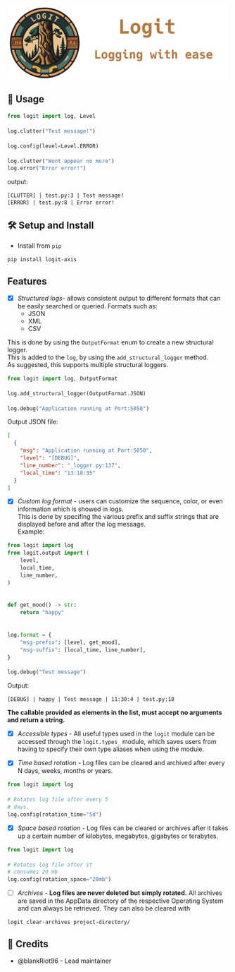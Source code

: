 <div align="center">
    <img src="assets/title_logo.png" width=500>
</div>

## 📝 Usage
```py
from logit import log, Level

log.clutter("Test message!")

log.config(level=Level.ERROR)

log.clutter("Wont appear no more")
log.error("Error error!")
```
 
output:  
```log
[CLUTTER] | test.py:3 | Test message!
[ERROR] | test.py:8 | Error error!
```

## 🛠️ Setup and Install
- Install from `pip`
```
pip install logit-axis
```

## Features
- [x] *Structured logs*- allows consistent output to different formats that can be easily searched or queried. Formats such as: 
  - JSON
  - XML
  - CSV  

This is done by using the `OutputFormat` enum to create a new structural logger.  
This is added to the `log`, by using the `add_structural_logger` method.  
As suggested, this supports multiple structural loggers.
```py
from logit import log, OutputFormat

log.add_structural_logger(OutputFormat.JSON)

log.debug("Application running at Port:5050")
```

Output JSON file:
```json
[
  {
    "msg": "Application running at Port:5050",
    "level": "[DEBUG]",
    "line_number": "_logger.py:137",
    "local_time": "13:18:35"
  }
]
```

- [x] *Custom log format* - users can customize the sequence, color, or even information which is showed in logs.  
This is done by specifing the various prefix and suffix strings that are displayed before and after the log message.  
Example:
```py
from logit import log
from logit.output import (
    level,
    local_time,
    line_number,
)


def get_mood() -> str:
    return "happy"


log.format = {
    "msg-prefix": [level, get_mood],
    "msg-suffix": [local_time, line_number],
}

log.debug("Test message")
```

Output:
```
[DEBUG] | happy | Test message | 11:30:4 | test.py:18
```

**The callable provided as elements in the list, must accept no arguments and
return a string.**

- [x] *Accessible types* - All useful types used in the `logit` module can be accessed 
through the `logit.types_` module, which saves users from having to specify their own type aliases when using the module. 

- [x] *Time based rotation* - Log files can be cleared and archived after every N days, weeks, months or years.
```py
from logit import log

# Rotates log file after every 5 
# days.
log.config(rotation_time="5d")
```

- [x] *Space based rotation* - Log files can be cleared or archives after it takes up a certain number of kilobytes, megabytes, gigabytes or terabytes.  
```py
from logit import log

# Rotates log file after it
# consumes 20 mb
log.config(rotation_space="20mb")
```

- [ ] *Archives* - **Log files are never deleted but simply rotated.** All archives are saved in the AppData directory of the respective Operating System and can always be retrieved. They can also be cleared with
```
logit clear-archives project-directory/
```


## 🍉 Credits
- @blankRiot96 - Lead maintainer
